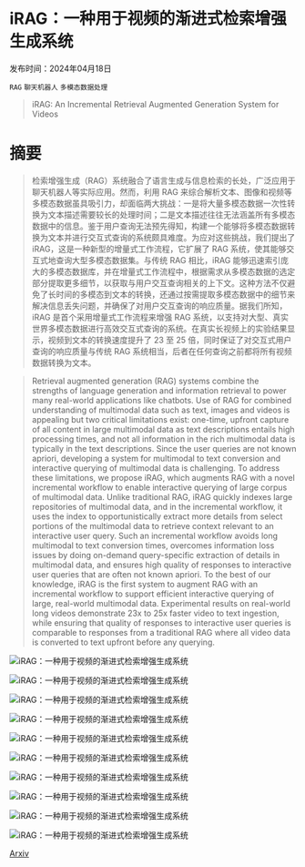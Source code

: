 # iRAG：一种用于视频的渐进式检索增强生成系统

发布时间：2024年04月18日

`RAG` `聊天机器人` `多模态数据处理`

> iRAG: An Incremental Retrieval Augmented Generation System for Videos

# 摘要

> 检索增强生成（RAG）系统融合了语言生成与信息检索的长处，广泛应用于聊天机器人等实际应用。然而，利用 RAG 来综合解析文本、图像和视频等多模态数据虽具吸引力，却面临两大挑战：一是将大量多模态数据一次性转换为文本描述需要较长的处理时间；二是文本描述往往无法涵盖所有多模态数据中的信息。鉴于用户查询无法预先得知，构建一个能够将多模态数据转换为文本并进行交互式查询的系统颇具难度。为应对这些挑战，我们提出了 iRAG，这是一种新型的增量式工作流程，它扩展了 RAG 系统，使其能够交互式地查询大型多模态数据集。与传统 RAG 相比，iRAG 能够迅速索引庞大的多模态数据库，并在增量式工作流程中，根据需求从多模态数据的选定部分提取更多细节，以获取与用户交互查询相关的上下文。这种方法不仅避免了长时间的多模态到文本的转换，还通过按需提取多模态数据中的细节来解决信息丢失问题，并确保了对用户交互查询的响应质量。据我们所知，iRAG 是首个采用增量式工作流程来增强 RAG 系统，以支持对大型、真实世界多模态数据进行高效交互式查询的系统。在真实长视频上的实验结果显示，视频到文本的转换速度提升了 23 至 25 倍，同时保证了对交互式用户查询的响应质量与传统 RAG 系统相当，后者在任何查询之前都将所有视频数据转换为文本。

> Retrieval augmented generation (RAG) systems combine the strengths of language generation and information retrieval to power many real-world applications like chatbots. Use of RAG for combined understanding of multimodal data such as text, images and videos is appealing but two critical limitations exist: one-time, upfront capture of all content in large multimodal data as text descriptions entails high processing times, and not all information in the rich multimodal data is typically in the text descriptions. Since the user queries are not known apriori, developing a system for multimodal to text conversion and interactive querying of multimodal data is challenging.
  To address these limitations, we propose iRAG, which augments RAG with a novel incremental workflow to enable interactive querying of large corpus of multimodal data. Unlike traditional RAG, iRAG quickly indexes large repositories of multimodal data, and in the incremental workflow, it uses the index to opportunistically extract more details from select portions of the multimodal data to retrieve context relevant to an interactive user query. Such an incremental workflow avoids long multimodal to text conversion times, overcomes information loss issues by doing on-demand query-specific extraction of details in multimodal data, and ensures high quality of responses to interactive user queries that are often not known apriori. To the best of our knowledge, iRAG is the first system to augment RAG with an incremental workflow to support efficient interactive querying of large, real-world multimodal data. Experimental results on real-world long videos demonstrate 23x to 25x faster video to text ingestion, while ensuring that quality of responses to interactive user queries is comparable to responses from a traditional RAG where all video data is converted to text upfront before any querying.

![iRAG：一种用于视频的渐进式检索增强生成系统](../../..//opt/data/Projects/HuggingArxiv/paper_images/2404.12309/x1.png)

![iRAG：一种用于视频的渐进式检索增强生成系统](../../..//opt/data/Projects/HuggingArxiv/paper_images/2404.12309/x2.png)

![iRAG：一种用于视频的渐进式检索增强生成系统](../../..//opt/data/Projects/HuggingArxiv/paper_images/2404.12309/x3.png)

![iRAG：一种用于视频的渐进式检索增强生成系统](../../..//opt/data/Projects/HuggingArxiv/paper_images/2404.12309/x4.png)

![iRAG：一种用于视频的渐进式检索增强生成系统](../../..//opt/data/Projects/HuggingArxiv/paper_images/2404.12309/x5.png)

![iRAG：一种用于视频的渐进式检索增强生成系统](../../..//opt/data/Projects/HuggingArxiv/paper_images/2404.12309/x6.png)

![iRAG：一种用于视频的渐进式检索增强生成系统](../../..//opt/data/Projects/HuggingArxiv/paper_images/2404.12309/x7.png)

![iRAG：一种用于视频的渐进式检索增强生成系统](../../..//opt/data/Projects/HuggingArxiv/paper_images/2404.12309/x8.png)

![iRAG：一种用于视频的渐进式检索增强生成系统](../../..//opt/data/Projects/HuggingArxiv/paper_images/2404.12309/x9.png)

![iRAG：一种用于视频的渐进式检索增强生成系统](../../..//opt/data/Projects/HuggingArxiv/paper_images/2404.12309/iRAG_demo_black.png)

[Arxiv](https://arxiv.org/abs/2404.12309)